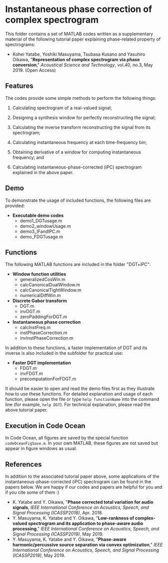 # Instantaneous phase correction of complex spectrogram

This folder contains a set of MATLAB codes written as a supplementary material of the following tutorial paper explaining phase-related property of spectrograms:

- Kohei Yatabe, Yoshiki Masuyama, Tsubasa Kusano and Yasuhiro Oikawa, "**Representation of complex spectrogram via phase conversion**," *Acoustical Science and Technology*, vol.40, no.3, May 2019. (Open Access)

## Features

The codes provide some simple methods to perform the following things:

1. Calculating spectrogram of a real-valued signal;

2. Designing a synthesis window for perfectly reconstructing the signal;

3. Calculating the inverse transform reconstructing the signal from its spectrogram;

4. Calculating instantaneous frequency at each time-frequency bin;

5. Obtaining derivative of a window for computing instantaneous frequency; and

6. Calculating instantaneous-phase-corrected (iPC) spectrogram explained in the above paper.

## Demo

To demonstrate the usage of included functions, the following files are provided:

- **Executable demo codes**
    - demo1_DGTusage.m
    - demo2_windowUsage.m
    - demo3_IFandIPC.m
    - demo_FDGTusage.m

## Functions

The following MATLAB functions are included in the folder "DGT+iPC":

- **Window function utilities**
    - generalizedCosWin.m
    - calcCanonicalDualWindow.m
    - calcCanonicalTightWindow.m
    - numericalDiffWin.m
- **Discrete Gabor transform**
    - DGT.m
    - invDGT.m
    - zeroPaddingForDGT.m
- **Instantaneous phase correction**
    - calcInstFreq.m
    - instPhaseCorrection.m
    - invInstPhaseCorrection.m

In addition to these functions, a faster implementation of DGT and its inverse is also included in the subfolder for practical use:

- **Faster DGT implementation**
    - FDGT.m
    - invFDGT.m
    - precomputationForFDGT.m

It should be easier to open and read the demo files first as they illustrate how to use these functions. For detailed explanation and usage of each function, please open the file or type `help functionName` into the command line (for example, `help DGT`). For technical explanation, please read the above tutorial paper.

## Execution in Code Ocean

In Code Ocean, all figures are saved by the special function `codeOceanFigSave.m`. In your own MATLAB, these figures are not saved but appear in figure windows as usual.

## References

In addition to the associated tutorial paper above, some applications of the instantaneous-phase-corrected (iPC) spectrogram can be found in the papers below. We are happy if our codes and papers are helpful for you and if you cite some of them :)

- K. Yatabe and Y. Oikawa, "**Phase corrected total variation for audio signals**, *IEEE International Conference on Acoustics, Speech, and Signal Processing (ICASSP2018)*, Apr. 2018.
- Y. Masuyama, K. Yatabe and Y. Oikawa, "**Low-rankness of complex-valued spectrogram and its application to phase-aware audio processing**," *IEEE International Conference on Acoustics, Speech, and Signal Processing (ICASSP2019)*, May 2019.
- Y. Masuyama, K. Yatabe and Y. Oikawa, "**Phase-aware harmonic/percussive source separation via convex optimization**," *IEEE International Conference on Acoustics, Speech, and Signal Processing (ICASSP2019)*, May 2019.
